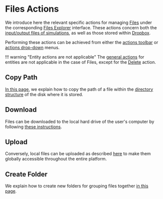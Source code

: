 # Files Actions

We introduce here the relevant specific actions for managing [Files](../files.md) under the corresponding [Files Explorer](../ui/explorer.md) interface. These actions concern both the [input/output files of simulations](../files.md), as well as those stored within [Dropbox](../dropbox.md).
 
Performing these actions can be achieved from either the [actions toolbar](../../entities-general/ui/explorer.md#actions-toolbar) or [actions drop-down](../../entities-general/ui/explorer.md#actions-dropdown) menus.

!!! warning "Entity actions are not applicable"
    The [general actions](../../entities-general/actions/overview.md) for entities are not applicable in the case of Files, except for the [Delete](../../entities-general/actions/delete.md) action.
    
## Copy Path

[In this page](copy-path.md), we explain how to copy the path of a file within the [directory structure](../../data-on-disk/directories.md) of the disk where it is stored.

## Download

Files can be downloaded to the local hard drive of the user's computer by following [these instructions](download.md).

## Upload

Conversely, local files can be uploaded as described [here](upload.md) to make them globally accessible throughout the entire platform.

## Create Folder

We explain how to create new folders for grouping files together [in this page](create-folder.md).
